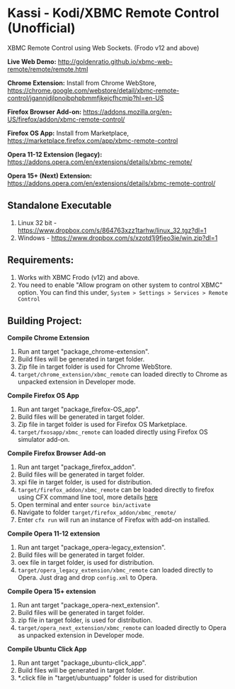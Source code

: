 Kassi - Kodi/XBMC Remote Control (Unofficial)
===================

XBMC Remote Control using Web Sockets. (Frodo v12 and above)

**Live Web Demo:** http://goldenratio.github.io/xbmc-web-remote/remote/remote.html

**Chrome Extension:** Install from Chrome WebStore, https://chrome.google.com/webstore/detail/xbmc-remote-control/jgannjdjlpnoibphpbmmfjkejcfhcmjp?hl=en-US

**Firefox Browser Add-on:** https://addons.mozilla.org/en-US/firefox/addon/xbmc-remote-control/

**Firefox OS App:** Install from Marketplace, https://marketplace.firefox.com/app/xbmc-remote-control

**Opera 11-12 Extension (legacy):** https://addons.opera.com/en/extensions/details/xbmc-remote/

**Opera 15+ (Next) Extension:** https://addons.opera.com/en/extensions/details/xbmc-remote-control/

**Standalone Executable**
-------------------------

1. Linux 32 bit - https://www.dropbox.com/s/864763xzz1tarhw/linux_32.tgz?dl=1
2. Windows - https://www.dropbox.com/s/xzotd1j9fjeo3ie/win.zip?dl=1


**Requirements**:
----------------
1. Works with XBMC Frodo (v12) and above.
2. You need to enable "Allow program on other system to control XBMC" option. You can find this under,
   `System > Settings > Services > Remote Control`


**Building Project:**
-------------------

**Compile Chrome Extension**

1. Run ant target "package_chrome-extension".
2. Build files will be generated in target folder.
3. Zip file in target folder is used for Chrome WebStore.
4. `target/chrome_extension/xbmc_remote` can loaded directly to Chrome as unpacked extension in Developer mode.

**Compile Firefox OS App**

1. Run ant target "package_firefox-OS_app".
2. Build files will be generated in target folder.
3. Zip file in target folder is used for Firefox OS Marketplace.
4. `target/fxosapp/xbmc_remote` can loaded directly using Firefox OS simulator add-on.


**Compile Firefox Browser Add-on**

1. Run ant target "package_firefox_addon".
2. Build files will be generated in target folder.
3. xpi file in target folder, is used for distribution.
3. `target/firefox_addon/xbmc_remote` can be loaded directly to firefox using CFX command line tool, more details [here](https://addons.mozilla.org/en-US/developers/docs/sdk/latest/dev-guide/tutorials/getting-started-with-cfx.html)
  1. Open terminal and enter `source bin/activate`
  2. Navigate to folder `target/firefox_addon/xbmc_remote/`
  3. Enter `cfx run` will run an instance of Firefox with add-on installed.

**Compile Opera 11-12 extension**

1. Run ant target "package_opera-legacy_extension".
2. Build files will be generated in target folder.
3. oex file in target folder, is used for distribution.
4. `target/opera_legacy_extension/xbmc_remote` can loaded directly to Opera. Just drag and drop `config.xml` to Opera.


**Compile Opera 15+ extension**

1. Run ant target "package_opera-next_extension".
2. Build files will be generated in target folder.
3. zip file in target folder, is used for distribution.
4. `target/opera_next_extension/xbmc_remote` can loaded directly to Opera as unpacked extension in Developer mode.


**Compile Ubuntu Click App**

1. Run ant target "package_ubuntu-click_app".
2. Build files will be generated in target folder.
3. *.click file in "target/ubuntuapp" folder is used for distribution

